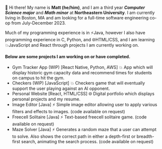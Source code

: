 👋 Hi there! My name is **Matt (he/him)**, and I am a third year ***Computer Science major*** and ***Math minor*** at **Northeastern University**. I am currently living in Boston, MA and am looking for a full-time software engineering co-op from July-December 2023.

Much of my programming experience is in ⚡Java, however I also have programming experience in C, Python, and 🌐HTML/CSS, and I am learning 💥JavaScript and React through projects I am currently working on.

#### Below are some projects I am working on or have completed.
* Gym Tracker App (WIP) [React Native, Python, AWS] 💥 App which will display historic gym capacity data and recommend times for students on campus to hit the gym.
* Checkers (WIP) [JavaScript] 💥 Checkers game that will eventually support the user playing against an AI opponent.
* Personal Website [React, HTML/CSS] 🌐 Digital portfolio which displays personal projects and my resume.
* Image Editor [Java] ⚡ Simple image editor allowing user to apply various filters and effects to images. (code available on request)
* Freecell Solitaire [Java] ⚡ Text-based freecell solitaire game. (code available on request)
* Maze Solver [Java] ⚡ Generates a random maze that a user can attempt to solve. Also shows the correct path in either a depth-first or breadth-first search, animating the search process. (code available on request)

<!--
**mattkeefer/mattkeefer** is a ✨ _special_ ✨ repository because its `README.md` (this file) appears on your GitHub profile.

Here are some ideas to get you started:

- 🔭 I’m currently working on ...
- 🌱 I’m currently learning ...
- 👯 I’m looking to collaborate on ...
- 🤔 I’m looking for help with ...
- 💬 Ask me about ...
- 📫 How to reach me: ...
- 😄 Pronouns: ...
- ⚡ Fun fact: ...
💥🌐🪐🌟🔥💡

-->
